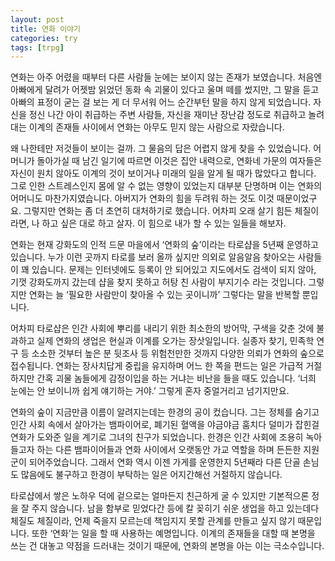 ```yaml
---
layout: post
title: 연화 이야기
categories: try
tags: [trpg]
---
```


연화는 아주 어렸을 때부터 다른 사람들 눈에는 보이지 않는 존재가 보였습니다. 처음엔 아빠에게 달려가 어젯밤 읽었던 동화 속 괴물이 있다고 울며 떼를 썼지만, 그 말을 듣고 아빠의 표정이 굳는 걸 보는 게 더 무서워 어느 순간부턴 말을 하지 않게 되었습니다.  자신을 정신 나간 아이 취급하는 주변 사람들, 자신을 재미난 장난감 정도로 취급하고 놀려대는 이계의 존재들 사이에서 연화는 아무도 믿지 않는 사람으로 자랐습니다.

왜 나한테만 저것들이 보이는 걸까. 그 물음의 답은 어렵지 않게 찾을 수 있었습니다. 어머니가 돌아가실 때 남긴 일기에 따르면 이것은 집안 내력으로, 연화네 가문의 여자들은 자신이 원치 않아도 이계의 것이 보이거나 미래의 일을 알게 될 때가 많았다고 합니다. 그로 인한 스트레스인지 몸에 알 수 없는 영향이 있었는지 대부분 단명하며 이는 연화의 어머니도 마찬가지였습니다. 아버지가 연화의 힘을 두려워 하는 것도 이것 때문이었구요. 그렇지만 연화는 좀 더 초연히 대처하기로 했습니다. 어차피 오래 살기 힘든 체질이라면, 나 하고 싶은 대로 하고 살자. 이 힘으로 내가 할 수 있는 일들을 해보자.

연화는 현재 강화도의 인적 드문 마을에서 ‘연화의 숲’이라는 타로샵을 5년째 운영하고 있습니다. 누가 이런 곳까지 타로를 보러 올까 싶지만 의외로 알음알음 찾아오는 사람들이 꽤 있습니다. 문제는 인터넷에도 등록이 안 되어있고 지도에서도 검색이 되지 않아, 기껏 강화도까지 갔는데 샵을 찾지 못하고 허탕 친 사람이 부지기수 라는 것입니다. 그렇지만 연화는 늘 ‘필요한 사람만이 찾아올 수 있는 곳이니까’ 그렇다는 말을 반복할 뿐입니다.

어차피 타로샵은 인간 사회에 뿌리를 내리기 위한 최소한의 방어막, 구색을 갖춘 것에 불과하고 실제 연화의 생업은 현실과 이계를 오가는 장삿일입니다. 실종자 찾기, 민족학 연구 등 소소한 것부터 높은 분 뒷조사 등 위험천만한 것까지 다양한 의뢰가 연화의 숲으로 접수됩니다. 연화는 장사치답게 중립을 유지하며 어느 한 쪽을 편드는 일은 가급적 거절하지만 간혹 괴물 놈들에게 감정이입을 하는 거냐는 비난을 들을 때도 있습니다. ‘너희 눈에는 안 보이니까 쉽게 얘기하는 거야.’ 그렇게 혼자 중얼거리고 넘기지만요.

연화의 숲이 지금만큼 이름이 알려지는데는 한경의 공이 컸습니다. 그는 정체를 숨기고 인간 사회 속에서 살아가는 뱀파이어로, 폐기된 혈액을 야금야금 훔치다 덜미가 잡힌걸 연화가 도와준 일을 계기로 그녀의 친구가 되었습니다. 한경은 인간 사회에 조용히 녹아들고자 하는 다른 뱀파이어들과 연화 사이에서 오랫동안 가교 역할을 하며 든든한 지원군이 되어주었습니다. 그래서 연화 역시 이젠 가게를 운영한지 5년째라 다른 단골 손님도 많음에도 불구하고 한경이 부탁하는 일은 어지간해선 거절하지 않습니다. 

타로샵에서 쌓은 노하우 덕에 겉으로는 얼마든지 친근하게 굴 수 있지만 기본적으론 정을 잘 주지 않습니다. 남을 함부로 믿었다간 등에 칼 꽂히기 쉬운 생업을 하고 있는데다 체질도 체질이라, 언제 죽을지 모르는데 책임지지 못할 관계를 만들고 싶지 않기 때문입니다. 또한 ‘연화’는 일을 할 때 사용하는 예명입니다. 이계의 존재들을 대할 때 본명을 쓰는 건 대놓고 약점을 드러내는 것이기 때문에, 연화의 본명을 아는 이는 극소수입니다. 